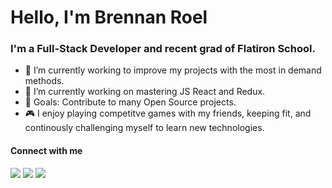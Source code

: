 # Hello, I'm Brennan Roel

### I'm a Full-Stack Developer and recent grad of Flatiron School.

- 👀 I’m currently working to improve my projects with the most in demand methods.
- 🌱 I’m currently working on mastering JS React and Redux.
- 🥅 Goals: Contribute to many Open Source projects.
- 🎮 I enjoy playing competitve games with my friends, keeping fit, and continously challenging myself to learn new technologies.

#### Connect with me
<a href= 'https://www.linkedin.com/in/brennan-roel/' rel="nofollow"><img src= "https://img.shields.io/badge/LinkedIn-0077B5?style=for-the-badge&logo=linkedin&logoColor=white" /></a>
<a href="https://brennanroel.blogspot.com/" rel="nofollow"><img src= "https://img.shields.io/badge/Blogger-FF5722?style=for-the-badge&logo=blogger&logoColor=white" /></a>
<a href="mailto:brennanroel@gmail" rel="nofollow"><img src= "https://img.shields.io/badge/Gmail-D14836?style=for-the-badge&logo=gmail&logoColor=white" /></a>



<!---
BRoel/BRoel is a ✨ special ✨ repository because its `README.md` (this file) appears on your GitHub profile.
You can click the Preview link to take a look at your changes.
--->
